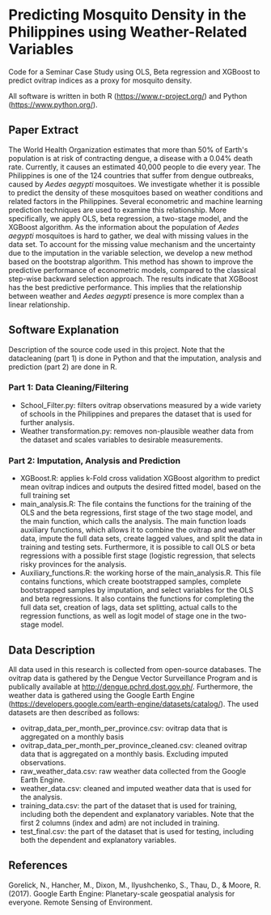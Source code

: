 # Predicting Mosquito Density in the Philippines using Weather-Related Variables
Code for a Seminar Case Study using OLS, Beta regression and XGBoost to predict ovitrap indices as a proxy for mosquito density.

All software is written in both R (https://www.r-project.org/) and Python (https://www.python.org/). 

## Paper Extract
The World Health Organization estimates that more than 50% of Earth's population is at risk of contracting dengue, a disease with a 0.04% death rate. Currently, it causes an estimated 40,000 people to die every year. The Philippines is one of the 124 countries that suffer from dengue outbreaks, caused by *Aedes aegypti* mosquitoes. We investigate whether it is possible to predict the density of these mosquitoes based on weather conditions and related factors in the Philippines. Several econometric and machine learning prediction techniques are used to examine this relationship. More specifically, we apply OLS, beta regression, a two-stage model, and the XGBoost algorithm. As the information about the population of *Aedes aegypti* mosquitoes is hard to gather, we deal with missing values in the data set. To account for the missing value mechanism and the uncertainty due to the imputation in the variable selection, we develop a new method based on the bootstrap algorithm. This method has shown to improve the predictive performance of econometric models, compared to the classical step-wise backward selection approach. The results indicate that XGBoost has the best predictive performance. This implies that the relationship between weather and *Aedes aegypti* presence is more complex than a linear relationship. 

## Software Explanation
Description of the source code used in this project. Note that the datacleaning (part 1) is done in Python and that the imputation, analysis and prediction (part 2) are done in R.

### Part 1: Data Cleaning/Filtering
- School_Filter.py: filters ovitrap observations measured by a wide variety of schools in the Philippines and prepares the dataset that is used for further analysis.
- Weather transformation.py: removes non-plausible weather data from the dataset and scales variables to desirable measurements.

### Part 2: Imputation, Analysis and Prediction
- XGBoost.R: applies k-Fold cross validation XGBoost algorithm to predict mean ovitrap indices and outputs the desired fitted model, based on the full training set
- main_analysis.R: The file contains the functions for the training of the OLS and the beta regressions, first stage of the two stage model, and the main function, which calls the analysis. The main function loads auxiliary functions, which allows it to combine the ovitrap and weather data, impute the full data sets, create lagged values, and split the data in training and testing sets. Furthermore, it is possible to call OLS or beta regressions with a possible first stage (logistic regression, that selects risky provinces for the analysis.
- Auxiliary_functions.R: the working horse of the main_analysis.R. This file contains functions, which create bootstrapped samples, complete bootstrapped samples by imputation, and select variables for the OLS and beta regressions. It also contains the functions for completing the full data set, creation of lags, data set splitting, actual calls to the regression functions, as well as logit model of stage one in the two-stage model.


## Data Description
All data used in this research is collected from open-source databases. The ovitrap data is gathered by the Dengue Vector Surveillance Program and is publically available at http://dengue.pchrd.dost.gov.ph/. Furthermore, the weather data is gathered using the Google Earth Engine (https://developers.google.com/earth-engine/datasets/catalog/). The used datasets are then described as follows: 

- ovitrap_data_per_month_per_province.csv: ovitrap data that is aggregated on a monthly basis
- ovitrap_data_per_month_per_province_cleaned.csv: cleaned ovitrap data that is aggregated on a monthly basis. Excluding imputed observations.
- raw_weather_data.csv: raw weather data collected from the Google Earth Engine.
- weather_data.csv: cleaned and imputed weather data that is used for the analysis.
- training_data.csv: the part of the dataset that is used for training, including both the dependent and explanatory variables. Note that the first 2 columns (index and adm) are not included in training.
- test_final.csv: the part of the dataset that is used for testing, including both the dependent and explanatory variables.

## References
Gorelick, N., Hancher, M., Dixon, M., Ilyushchenko, S., Thau, D., & Moore, R. (2017). Google Earth Engine: Planetary-scale geospatial analysis for everyone. Remote Sensing of Environment.

